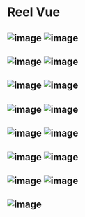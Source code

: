 # Reel Vue

## ![image](https://github.com/user-attachments/assets/8ef19d05-09e1-4434-a973-0a6d59dc2a12)  ![image](https://github.com/user-attachments/assets/68992644-f8ef-47a8-9e6e-007b37796a30) 
## ![image](https://github.com/user-attachments/assets/69f41994-3b9c-4c0d-8b2c-bbf9ff6cbd2d)  ![image](https://github.com/user-attachments/assets/8311a331-4782-42ff-8fcc-effcae0376fa) 
## ![image](https://github.com/user-attachments/assets/93e5dc32-1f39-4d0a-8986-940b059413ff)  ![image](https://github.com/user-attachments/assets/07a3acbb-49ae-4afd-bbdb-548f33b2304f)
## ![image](https://github.com/user-attachments/assets/12d4456d-71b5-4234-af24-8d21a1185bd2)  ![image](https://github.com/user-attachments/assets/567623ed-6158-4401-b76a-98029bed019e)
## ![image](https://github.com/user-attachments/assets/86773958-e165-4271-9598-20957bb8552d)  ![image](https://github.com/user-attachments/assets/98c8f7e0-835a-4710-83b4-f05d3c86d86f)
## ![image](https://github.com/user-attachments/assets/35a3cd7d-e425-434b-bc10-294c3ddd559e)  ![image](https://github.com/user-attachments/assets/aa9e1c0e-5414-40e9-8933-69c8bbb8b949)
## ![image](https://github.com/user-attachments/assets/fb30fa48-f470-4104-bcff-2136405cf654)  ![image](https://github.com/user-attachments/assets/f4b593ec-3378-4fe1-a67e-2a089e48263c)
## ![image](https://github.com/user-attachments/assets/bd813c8b-ada8-496b-848b-38dcad3a3da7)








